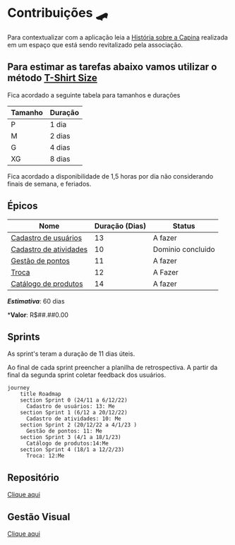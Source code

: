 # Contribuições 🛹

Para contextualizar com a aplicação leia a [História sobre a Capina](./historia/capina.md) realizada em um espaço que está sendo revitalizado pela associação.

## Para estimar as tarefas abaixo vamos utilizar o método [T-Shirt Size](https://asana.com/pt/resources/t-shirt-sizing)

Fica acordado a seguinte tabela para tamanhos e durações

| Tamanho | Duração
| ---     | ---
| P       | 1 dia
| M       | 2 dias
| G       | 4 dias
| XG      | 8 dias

Fica acordado a disponibilidade de 1,5 horas por dia não considerando finais de semana, e feriados.

## Épicos

|Nome | Duração (Dias)| Status
|--- | --- | ---
|[Cadastro de usuários](./epicos/cadastro_de_usuarios.md) | 13 | A fazer
|[Cadastro de atividades](./epicos/cadastro_de_atividades.md) | 10 | Dominio concluido
|[Gestão de pontos](./epicos/gestao_de_pontos.md) | 11 | A fazer
|[Troca](./epicos/troca.md) | 12 | A Fazer
|[Catálogo de produtos](./epicos/catalogo_de_produtos.md) | 14 | A fazer

***Estimativa***: 60 dias

***Valor**: R$##.##0.00

## Sprints

As sprint's teram a duração de 11 dias úteis.

Ao final de cada sprint preencher a planilha de retrospectiva.
A partir da final da segunda sprint coletar feedback dos usuários.

```mermaid
journey
    title Roadmap
    section Sprint 0 (24/11 a 6/12/22)
      Cadastro de usuários: 13: Me
    section Sprint 1 (6/12 a 20/12/22)
      Cadastro de atividades: 10: Me
    section Sprint 2 (20/12/22 a 4/1/23 )
      Gestão de pontos: 11: Me
    section Sprint 3 (4/1 a 18/1/23)
      Catálogo de produtos:14:Me
    section Sprint 4 (18/1 a 12/2/23)
      Troca: 12:Me
```

## Repositório
[Clique aqui](https://github.com/silverio27/levitas)

## Gestão Visual
[Clique aqui](https://github.com/users/silverio27/projects/1)
